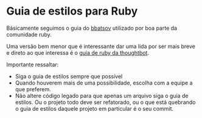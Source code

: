# Guia de estilos para Ruby
Básicamente seguimos o guia do [bbatsov](https://github.com/bbatsov/ruby-style-guide/) utilizado por boa parte da comunidade ruby.

Uma versão bem menor que é interessante dar uma lida por ser mais breve e direto ao que interessa é o [guia de ruby da thoughtbot](https://github.com/thoughtbot/guides/tree/master/style/ruby).

Importante ressaltar:
* Siga o guia de estilos sempre que possível
* Quando houverem mais de uma possibilidade, escolha com a equipe a que preferem.
* Não altere código legado para que apenas um arquivo siga o guia de estilos. Ou o projeto todo deve ser refatorado, ou o que está quebrando o guia de estilos daquele projeto em particular é o seu commit.
